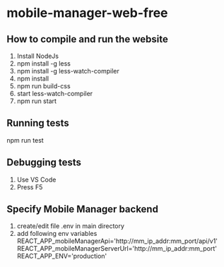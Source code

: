 # mobile-manager-web-free

## How to compile and run the website
 1. Install NodeJs
 2. npm install -g less
 3. npm install -g less-watch-compiler
 4. npm install
 5. npm run build-css
 6. start less-watch-compiler
 7. npm run start

 ## Running tests
 npm run test

 ## Debugging tests
 1. Use VS Code
 2. Press F5

 ## Specify Mobile Manager backend
 1. create/edit file .env in main directory
 2. add following env variables
	REACT_APP_mobileManagerApi='http://mm_ip_addr:mm_port/api/v1'
	REACT_APP_mobileManagerServerUrl='http://mm_ip_addr:mm_port'
	REACT_APP_ENV='production' 

